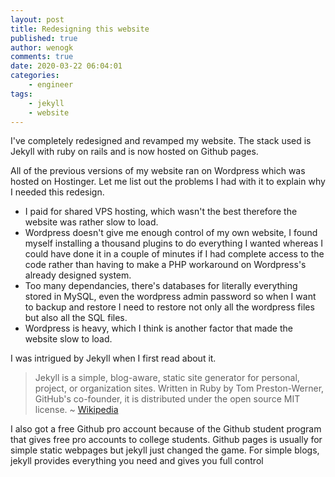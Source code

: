```yaml
---
layout: post
title: Redesigning this website
published: true
author: wenogk
comments: true
date: 2020-03-22 06:04:01
categories:
    - engineer
tags:
    - jekyll
    - website
---
```


I've completely redesigned and revamped my website. The stack used is Jekyll with ruby on rails and is now hosted on Github pages.

All of the previous versions of my website ran on Wordpress which was hosted on Hostinger. Let me list out the problems I had with it to explain why I needed this redesign. <!--more-->

 * I paid for shared VPS hosting, which wasn't the best therefore the website was rather slow to load.
 * Wordpress doesn't give me enough control of my own website, I found myself installing a thousand plugins to do everything I wanted whereas I could have done it in a couple of minutes if I had complete access to the code rather than having to make a PHP workaround on Wordpress's already designed system.
 * Too many dependancies, there's databases for literally everything stored in MySQL, even the wordpress admin password so when I want to backup and restore I need to restore not only all the wordpress files but also all the SQL files.
 * Wordpress is heavy, which I think is another factor that made the website slow to load.

I was intrigued by Jekyll when I first read about it.

>Jekyll is a simple, blog-aware, static site generator for personal, project, or organization sites. Written in Ruby by Tom Preston-Werner, GitHub's co-founder, it is distributed under the open source MIT license. ~ <a href="https://en.wikipedia.org/wiki/Jekyll_(software)" >Wikipedia</a>

I also got a free Github pro account because of the Github student program that gives free pro accounts to college students. Github pages is usually for simple static webpages but jekyll just changed the game. For simple blogs, jekyll provides everything you need and gives you full control
